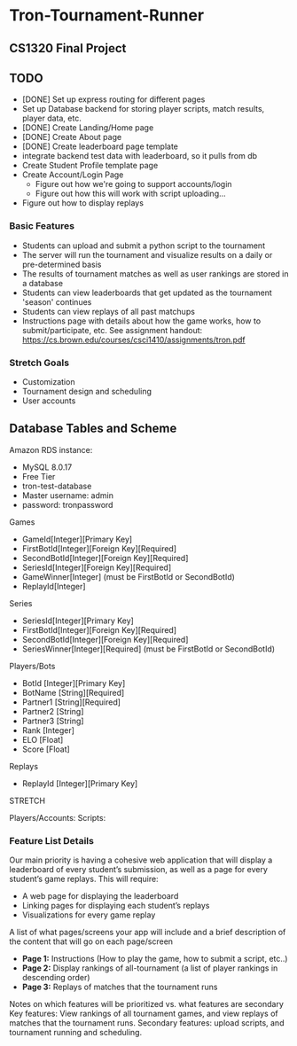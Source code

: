 # Tron-Tournament-Runner

## CS1320 Final Project

## TODO

- [DONE] Set up express routing for different pages
- Set up Database backend for storing player scripts, match results, player data, etc.
- [DONE] Create Landing/Home page
- [DONE] Create About page
- [DONE] Create leaderboard page template
- integrate backend test data with leaderboard, so it pulls from db
- Create Student Profile template page
- Create Account/Login Page
  - Figure out how we're going to support accounts/login
  - Figure out how this will work with script uploading...
- Figure out how to display replays

### Basic Features

- Students can upload and submit a python script to the tournament
- The server will run the tournament and visualize results on a daily or pre-determined basis
- The results of tournament matches as well as user rankings are stored in a database
- Students can view leaderboards that get updated as the tournament 'season' continues
- Students can view replays of all past matchups
- Instructions page with details about how the game works, how to submit/participate, etc.
See assignment handout: <https://cs.brown.edu/courses/csci1410/assignments/tron.pdf>

### Stretch Goals

- Customization
- Tournament design and scheduling
- User accounts

## Database Tables and Scheme

Amazon RDS instance:

- MySQL 8.0.17
- Free Tier
- tron-test-database
- Master username: admin
- password: tronpassword

Games

- GameId[Integer][Primary Key]
- FirstBotId[Integer][Foreign Key][Required]
- SecondBotId[Integer][Foreign Key][Required]
- SeriesId[Integer][Foreign Key][Required]
- GameWinner[Integer] (must be FirstBotId or SecondBotId)
- ReplayId[Integer]

Series

- SeriesId[Integer][Primary Key]
- FirstBotId[Integer][Foreign Key][Required]
- SecondBotId[Integer][Foreign Key][Required]
- SeriesWinner[Integer][Required] (must be FirstBotId or SecondBotId)

Players/Bots

- BotId [Integer][Primary Key]
- BotName [String][Required]
- Partner1 [String][Required]
- Partner2 [String]
- Partner3 [String]
- Rank [Integer]
- ELO [Float]
- Score [Float]

Replays

- ReplayId [Integer][Primary Key]

STRETCH

Players/Accounts:
Scripts:

### Feature List Details

Our main priority is having a cohesive web application that will display a leaderboard of every student’s submission, as well as a page for every student’s game replays. This will require:

- A web page for displaying the leaderboard
- Linking pages for displaying each student’s replays
- Visualizations for every game replay

A list of what pages/screens your app will include and a brief description of the content that will go on each page/screen

- **Page 1:** Instructions (How to play the game, how to submit a script, etc..)
- **Page 2:** Display rankings of all-tournament (a list of player rankings in descending order)
- **Page 3:** Replays of matches that the tournament runs

Notes on which features will be prioritized vs. what features are secondary
Key features: View rankings of all tournament games, and view replays of matches that the tournament runs.
Secondary features: upload scripts, and tournament running and scheduling.
